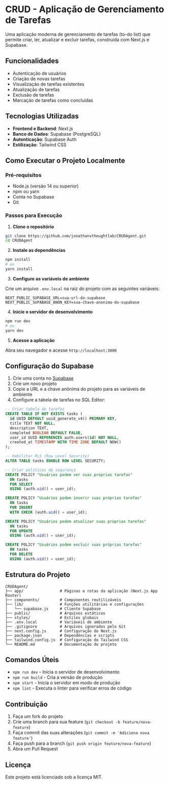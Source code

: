 # CRUD - Aplicação de Gerenciamento de Tarefas

Uma aplicação moderna de gerenciamento de tarefas (to-do list) que permite criar, ler, atualizar e excluir tarefas, construída com Next.js e Supabase.

## Funcionalidades

- Autenticação de usuários
- Criação de novas tarefas
- Visualização de tarefas existentes
- Atualização de tarefas
- Exclusão de tarefas
- Marcação de tarefas como concluídas

## Tecnologias Utilizadas

- **Frontend e Backend**: Next.js
- **Banco de Dados**: Supabase (PostgreSQL)
- **Autenticação**: Supabase Auth
- **Estilização**: Tailwind CSS

## Como Executar o Projeto Localmente

### Pré-requisitos

- Node.js (versão 14 ou superior)
- npm ou yarn
- Conta no Supabase
- Git

### Passos para Execução

1. **Clone o repositório**

```bash
git clone https://github.com/jonathanvthoughtlab/CRUDAgent.git
cd CRUDAgent
```

2. **Instale as dependências**

```bash
npm install
# ou
yarn install
```

3. **Configure as variáveis de ambiente**

Crie um arquivo `.env.local` na raiz do projeto com as seguintes variáveis:

```
NEXT_PUBLIC_SUPABASE_URL=sua-url-do-supabase
NEXT_PUBLIC_SUPABASE_ANON_KEY=sua-chave-anonima-do-supabase
```

4. **Inicie o servidor de desenvolvimento**

```bash
npm run dev
# ou
yarn dev
```

5. **Acesse a aplicação**

Abra seu navegador e acesse `http://localhost:3000`

## Configuração do Supabase

1. Crie uma conta no [Supabase](https://supabase.com/)
2. Crie um novo projeto
3. Copie a URL e a chave anônima do projeto para as variáveis de ambiente
4. Configure a tabela de tarefas no SQL Editor:

```sql
-- Criar tabela de tarefas
CREATE TABLE IF NOT EXISTS tasks (
  id UUID DEFAULT uuid_generate_v4() PRIMARY KEY,
  title TEXT NOT NULL,
  description TEXT,
  completed BOOLEAN DEFAULT FALSE,
  user_id UUID REFERENCES auth.users(id) NOT NULL,
  created_at TIMESTAMP WITH TIME ZONE DEFAULT NOW()
);

-- Habilitar RLS (Row Level Security)
ALTER TABLE tasks ENABLE ROW LEVEL SECURITY;

-- Criar políticas de segurança
CREATE POLICY "Usuários podem ver suas próprias tarefas"
  ON tasks
  FOR SELECT
  USING (auth.uid() = user_id);

CREATE POLICY "Usuários podem inserir suas próprias tarefas"
  ON tasks
  FOR INSERT
  WITH CHECK (auth.uid() = user_id);

CREATE POLICY "Usuários podem atualizar suas próprias tarefas"
  ON tasks
  FOR UPDATE
  USING (auth.uid() = user_id);

CREATE POLICY "Usuários podem excluir suas próprias tarefas"
  ON tasks
  FOR DELETE
  USING (auth.uid() = user_id);
```

## Estrutura do Projeto

```
CRUDAgent/
├── app/                # Páginas e rotas da aplicação (Next.js App Router)
├── components/         # Componentes reutilizáveis
├── lib/                # Funções utilitárias e configurações
│   └── supabase.js     # Cliente Supabase
├── public/             # Arquivos estáticos
├── styles/             # Estilos globais
├── .env.local          # Variáveis de ambiente
├── .gitignore          # Arquivos ignorados pelo Git
├── next.config.js      # Configuração do Next.js
├── package.json        # Dependências e scripts
├── tailwind.config.js  # Configuração do Tailwind CSS
└── README.md           # Documentação do projeto
```

## Comandos Úteis

- `npm run dev` - Inicia o servidor de desenvolvimento
- `npm run build` - Cria a versão de produção
- `npm start` - Inicia o servidor em modo de produção
- `npm lint` - Executa o linter para verificar erros de código

## Contribuição

1. Faça um fork do projeto
2. Crie uma branch para sua feature (`git checkout -b feature/nova-feature`)
3. Faça commit das suas alterações (`git commit -m 'Adiciona nova feature'`)
4. Faça push para a branch (`git push origin feature/nova-feature`)
5. Abra um Pull Request

## Licença

Este projeto está licenciado sob a licença MIT. 